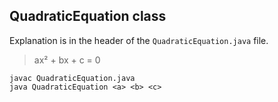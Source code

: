 ## QuadraticEquation class

Explanation is in the header of the `QuadraticEquation.java` file.

> ax² + bx + c = 0

```shell
javac QuadraticEquation.java
java QuadraticEquation <a> <b> <c>
```

